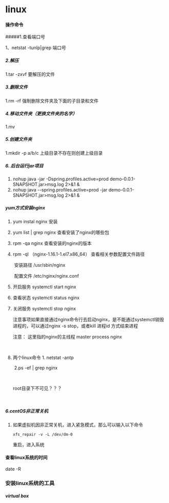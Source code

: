 # linux

#### 操作命令

#####1.查看端口号

1、netstat -tunlp|grep 端口号

##### 2.解压

1.tar -zxvf  要解压的文件

##### 3.删除文件

1.rm -rf  强制删除文件夹及下面的子目录和文件

##### 4.移动文件夹（更换文件夹的名字）

1.mv

##### 5.创建文件夹

1.mkdir -p a/b/c   上级目录不存在则创建上级目录

##### 6. 后台运行jar项目

1. nohup java -jar -Dspring.profiles.active=prod demo-0.0.1-SNAPSHOT.jar>msg.log 2>&1 & 
2. nohup java --spring.profiles.active=prod  -jar demo-0.0.1-SNAPSHOT.jar>msg.log 2>&1 & 



##### yum方式安装nginx

1. yum instal nginx   安装

2. yum list | grep nginx 查看安装了nginx的哪些包 

3. rpm -qa nginx  查看安装的nginx的版本

4. rpm -ql  （nginx-1.16.1-1.el7.x86_64） 查看相关参数配置文件路径

   ​	安装路径  /usr/sbin/nginx

   ​	配置文件 /etc/nginx/nginx.conf

5. 开启服务 systemctl  start nginx

6. 查看状态 systemctl status nginx

7. 关闭服务 systemctl stop nginx 

   注意事项如果直接通过nginx命令行去启动nginx，是不能通过systemctl销毁进程的，可以通过nginx -s stop，或者kill  进程id 方式结束进程

   注意： 这里指的nginx的主线程 master  process  nginx 

   ​

8. 两个linux命令 1. netstat  -antp

   ​				 2.ps   -ef | grep nginx	

   ​

   root目录下不可见？？？

   ​



##### 6.centOS非正常关机

1. 如果虚拟机因非正常关机，进入紧急模式，那么可以输入以下命令

   ```linux
   xfs_repair -v -L /dev/dm-0
   ```

   重启，进入系统



#### 查看linux系统的时间

date -R



### 安装linux系统的工具

##### virtual box

